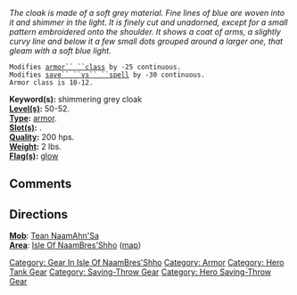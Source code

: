 *The cloak is made of a soft grey material. Fine lines of blue are woven
into it and shimmer in the light. It is finely cut and unadorned, except
for a small pattern embroidered onto the shoulder. It shows a coat of
arms, a slightly curvy line and below it a few small dots grouped around
a larger one, that gleam with a soft blue light.*

`Modifies `[`armor`` ``class`](Armor_Class "wikilink")` by -25 continuous.`  
`Modifies `[`save`` ``vs`` ``spell`](Saving_Throw "wikilink")` by -30 continuous.`  
`Armor class is 10-12.`

**Keyword(s):** shimmering grey cloak  
**[Level(s)](Object_Level "wikilink"):** 50-52.  
**[Type](:Category:_Object_Types "wikilink"):**
[armor](:Category:_Armor "wikilink").  
**[Slot(s)](Object_Slots "wikilink"):** <worn about body>.  
**[Quality](Object_Quality "wikilink"):** 200 hps.  
**[Weight](Object_Weight "wikilink"):** 2 lbs.  
**[Flag(s)](:Category:_Object_Flags "wikilink"):**
[glow](Glow_Flag "wikilink")

## Comments

## Directions

**[Mob](:Category:Mobs "wikilink")**: [Tean
NaamAhn'Sa](Tean_NaamAhn'Sa "wikilink")  
**[Area](:Category:Areas "wikilink")**: [ Isle Of
NaamBres'Shho](:Category:_Isle_Of_NaamBres'Shho "wikilink")
([map](Isle_Of_NaamBres'Shho_Map "wikilink"))

[Category: Gear In Isle Of
NaamBres'Shho](Category:_Gear_In_Isle_Of_NaamBres'Shho "wikilink")
[Category: Armor](Category:_Armor "wikilink") [Category: Hero Tank
Gear](Category:_Hero_Tank_Gear "wikilink") [Category: Saving-Throw
Gear](Category:_Saving-Throw_Gear "wikilink") [Category: Hero
Saving-Throw Gear](Category:_Hero_Saving-Throw_Gear "wikilink")
